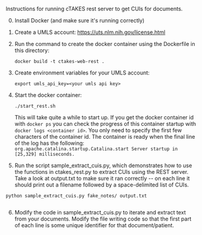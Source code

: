 Instructions for running cTAKES rest server to get CUIs for documents.

0. Install Docker (and make sure it's running correctly)

1. Create a UMLS account: https://uts.nlm.nih.gov/license.html

2. Run the command to create the docker container using the Dockerfile in this directory:

    ```docker build -t ctakes-web-rest .```

3. Create environment variables for your UMLS account:

    ```export umls_api_key=<your umls api key>```

4. Start the docker container:

    ```./start_rest.sh```

   This will take quite a while to start up. If you get the docker container id with ```docker ps``` you can check the progress of this container startup with ```docker logs <container id>```. You only need to specify the first few characters of the container id. The container is ready when the final line of the log has the following: ```org.apache.catalina.startup.Catalina.start Server startup in [25,329] milliseconds.```

5. Run the script sample_extract_cuis.py, which demonstrates how to use the functions in ctakes_rest.py to extract CUIs using the REST server. Take a look at output.txt to make sure it ran correctly -- on each line it should print out a filename followed by a space-delimited list of CUIs.

```
python sample_extract_cuis.py fake_notes/ output.txt
 
```  

6. Modify the code in sample_extract_cuis.py to iterate and extract text from your documents. Modify the file writing code so that the first part of each line is some unique identifier for that document/patient.

